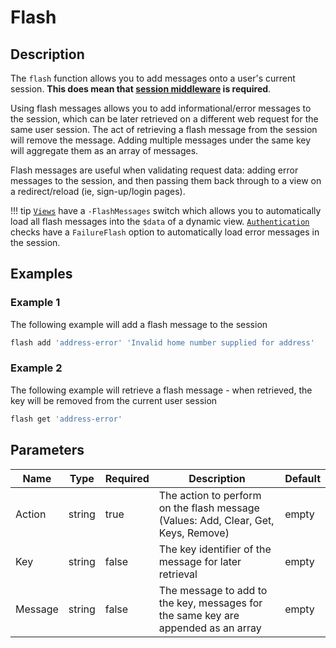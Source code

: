 # Flash

## Description

The `flash` function allows you to add messages onto a user's current session. **This does mean that [session middleware](../../../Tutorials/Middleware/Sessions) is required**.

Using flash messages allows you to add informational/error messages to the session, which can be later retrieved on a different web request for the same user session. The act of retrieving a flash message from the session will remove the message. Adding multiple messages under the same key will aggregate them as an array of messages.

Flash messages are useful when validating request data: adding error messages to the session, and then passing them back through to a view on a redirect/reload (ie, sign-up/login pages).

!!! tip
    [`Views`](../../Response/View) have a `-FlashMessages` switch which allows you to automatically load all flash messages into the `$data` of a dynamic view.
    [`Authentication`](../../../Authentication/Overview) checks have a `FailureFlash` option to automatically load error messages in the session.

## Examples

### Example 1

The following example will add a flash message to the session

```powershell
flash add 'address-error' 'Invalid home number supplied for address'
```

### Example 2

The following example will retrieve a flash message - when retrieved, the key will be removed from the current user session

```powershell
flash get 'address-error'
```

## Parameters

| Name | Type | Required | Description | Default |
| ---- | ---- | -------- | ----------- | ------- |
| Action | string | true | The action to perform on the flash message (Values: Add, Clear, Get, Keys, Remove) | empty |
| Key | string | false | The key identifier of the message for later retrieval | empty |
| Message | string | false | The message to add to the key, messages for the same key are appended as an array | empty |
